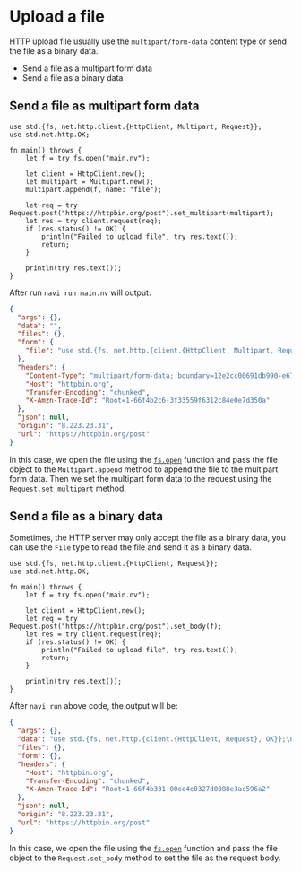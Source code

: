 # Upload a file

HTTP upload file usually use the `multipart/form-data` content type or send the file as a binary data.

- Send a file as a multipart form data
- Send a file as a binary data

## Send a file as multipart form data

```nv,no_run
use std.{fs, net.http.client.{HttpClient, Multipart, Request}};
use std.net.http.OK;

fn main() throws {
    let f = try fs.open("main.nv");

    let client = HttpClient.new();
    let multipart = Multipart.new();
    multipart.append(f, name: "file");

    let req = try Request.post("https://httpbin.org/post").set_multipart(multipart);
    let res = try client.request(req);
    if (res.status() != OK) {
        println("Failed to upload file", try res.text());
        return;
    }

    println(try res.text());
}
```

After run `navi run main.nv` will output:

```json
{
  "args": {},
  "data": "",
  "files": {},
  "form": {
    "file": "use std.{fs, net.http.{client.{HttpClient, Multipart, Request}, OK}};\n\nfn main() throws {\n    let f = try fs.open(\"main.nv\");\n\n    let client = HttpClient.new();\n    let multipart = Multipart.new();\n    multipart.append(f, name: \"file\");\n\n    let req = try Request.post(\"https://httpbin.org/post\").set_multipart(multipart);\n    let res = try client.request(req);\n    if (res.status() != OK) {\n        println(\"Failed to upload file\", try res.text());\n        return;\n    }\n\n    println(try res.text());\n}\n"
  },
  "headers": {
    "Content-Type": "multipart/form-data; boundary=12e2cc00691db990-e67f0a357c8ef09c-b5c1423f5cda1185-5de81a96447ef53b",
    "Host": "httpbin.org",
    "Transfer-Encoding": "chunked",
    "X-Amzn-Trace-Id": "Root=1-66f4b2c6-3f33559f6312c84e0e7d350a"
  },
  "json": null,
  "origin": "8.223.23.31",
  "url": "https://httpbin.org/post"
}
```

In this case, we open the file using the [`fs.open`](/stdlib/std.fs#method.open) function and pass the file object to the `Multipart.append` method to append the file to the multipart form data. Then we set the multipart form data to the request using the `Request.set_multipart` method.

## Send a file as a binary data

Sometimes, the HTTP server may only accept the file as a binary data, you can use the `File` type to read the file and send it as a binary data.

```nv,no_run
use std.{fs, net.http.client.{HttpClient, Request}};
use std.net.http.OK;

fn main() throws {
    let f = try fs.open("main.nv");

    let client = HttpClient.new();
    let req = try Request.post("https://httpbin.org/post").set_body(f);
    let res = try client.request(req);
    if (res.status() != OK) {
        println("Failed to upload file", try res.text());
        return;
    }

    println(try res.text());
}
```

After `navi run` above code, the output will be:

```json
{
  "args": {},
  "data": "use std.{fs, net.http.{client.{HttpClient, Request}, OK}};\n\nfn main() throws {\n    let f = try fs.open(\"main.nv\");\n\n    let client = HttpClient.new();\n    let req = try Request.post(\"https://httpbin.org/post\").set_body(f);\n    let res = try client.request(req);\n    if (res.status() != OK) {\n        println(\"Failed to upload file\", try res.text());\n        return;\n    }\n\n    println(try res.text());\n}\n",
  "files": {},
  "form": {},
  "headers": {
    "Host": "httpbin.org",
    "Transfer-Encoding": "chunked",
    "X-Amzn-Trace-Id": "Root=1-66f4b331-00ee4e0327d0088e3ac596a2"
  },
  "json": null,
  "origin": "8.223.23.31",
  "url": "https://httpbin.org/post"
}
```

In this case, we open the file using the [`fs.open`](/stdlib/std.fs#method.open) function and pass the file object to the `Request.set_body` method to set the file as the request body.
